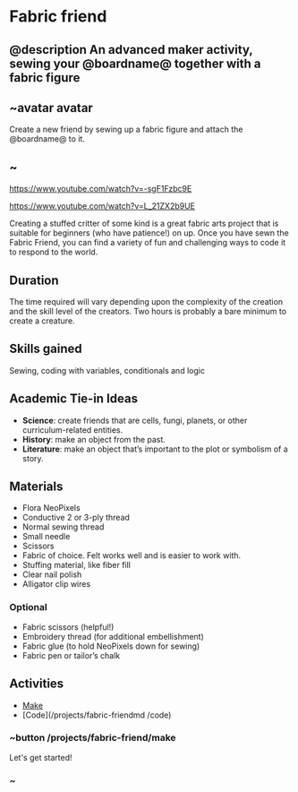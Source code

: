 # Fabric friend

## @description An advanced maker activity, sewing your @boardname@ together with a fabric figure

## ~avatar avatar

Create a new friend by sewing up a fabric figure and attach the @boardname@ to it.

## ~

https://www.youtube.com/watch?v=-sgF1Fzbc9E 
<br/>

https://www.youtube.com/watch?v=L_21ZX2b9UE 
<br/>

Creating a stuffed critter of some kind is a great fabric arts project that is suitable for beginners (who have patience!) on up. Once you have sewn the Fabric Friend, you can find a variety of fun and challenging ways to code it to respond to the world. 

## Duration

The time required will vary depending upon the complexity of the creation and the skill level of the creators. Two hours is probably a bare minimum to create a creature.

## Skills gained

Sewing, coding with variables, conditionals and logic

## Academic Tie-in Ideas

* **Science**: create friends that are cells, fungi, planets, or other curriculum-related entities. 
* **History**: make an object from the past.
* **Literature**: make an object that’s important to the plot or symbolism of a story.

## Materials 

* Flora NeoPixels
* Conductive 2 or 3-ply thread
* Normal sewing thread 
* Small needle
* Scissors
* Fabric of choice. Felt works well and is easier to work with.
* Stuffing material, like fiber fill
* Clear nail polish
* Alligator clip wires

### Optional

* Fabric scissors (helpful!)
* Embroidery thread (for additional embellishment) 
* Fabric glue (to hold NeoPixels down for sewing)
* Fabric pen or tailor’s chalk

## Activities

* [Make](/projects/fabric-friend/make)  
* [Code](/projects/fabric-friendmd /code)  

### ~button /projects/fabric-friend/make

Let's get started!

### ~